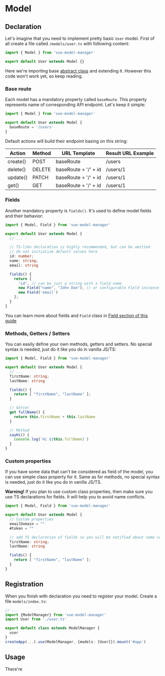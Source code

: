 # Model

## Declaration

Let's imagine that you need to implement pretty basic `User` model. First of all create a file called `/models/user.ts` with following content:

```ts
import { Model } from 'vue-model-manager'

export default User extends Model {}
```

Here we're importing base [abstract class](https://www.typescriptlang.org/docs/handbook/2/classes.html#abstract-classes-and-members) and extending it. However this code won't work yet, so keep reading.

### Base route

Each model has a mandatory property called `baseRoute`. This property represents name of corresponding API endpoint. Let's keep it simple:

```ts
import { Model } from 'vue-model-manager'

export default User extends Model {
  baseRoute = '/users'
}
```

Default actions will build their endpoint basing on this string:

| Action   | Method | URL Template         | Result URL Example |
| -------- | ------ | -------------------- | ------------------ |
| create() | POST   | baseRoute            | /users             |
| delete() | DELETE | baseRoute + '/' + id | /users/1           |
| update() | PATCH  | baseRoute + '/' + id | /users/1           |
| get()    | GET    | baseRoute + '/' + id | /users/1           |

### Fields

Another mandatory property is `fields()`. It's used to define model fields and their behavior:

```ts
import { Model, Field } from 'vue-model-manager'

export default User extends Model {
  // ...

  // TS-like declaration is highly recommended, but can be omitted
  // do not initialize default values here
  id: number;
  name: string;
  email: string

  fields() {
    return [
      "id", // can be just a string with a field name
      new Field("name", "John Doe"), // or configurable Field instance
      new Field('email')
    ];
  }
}

```

You can learn more about fields and `Field` class in [Field section of this guide](/guide/field)

### Methods, Getters / Setters

You can easily define your own methods, getters and setters. No special syntax is needed, just do it like you do in vanilla JS/TS:

```ts
import { Model, Field } from 'vue-model-manager'

export default User extends Model {
  // ...
  firstName: string;
  lastName: string

  fields() {
    return [ "firstName", "lastName" ];
  }

  // Getter
  get fullName() {
    return this.firstName + this.lastName
  }

  // Method
  sayHi() {
    console.log(`Hi ${this.fullName}`)
  }
}
```

### Custom properties

If you have some data that can't be considered as field of the model, you can use simple class property for it.
Same as for methods, no special syntax is needed, just do it like you do in vanilla JS/TS.

**Warning!** If you plan to use custom class properties, then make sure you use TS declarations for fields. It will help you to avoid name conflicts.

```ts
import { Model, Field } from 'vue-model-manager'

export default User extends Model {
  // Custom properties
  emailDomain = ""
  #token = ""

  // add TS declaration of fields so you will be notified about name conflicts
  firstName: string;
  lastName: string

  fields() {
    return [ "firstName", "lastName" ];
  }
}
```

## Registration

When you finish with declaration you need to register your model. Create a file `models/index.ts`:

```ts
// ...
import {ModelManager} from 'vue-model-manager'
import User from './user.ts'

export default class extends ModelManager {
  user
}
createApp(...).use(ModelManager, {models: [User]}).mount('#app')

```

## Usage

There're
